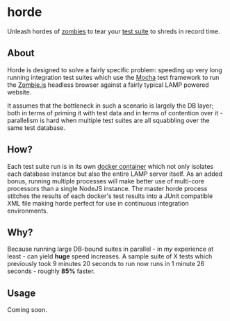 # horde

Unleash hordes of [zombies](https://github.com/assaf/zombie) to tear your [test
suite](http://visionmedia.github.io/mocha/) to shreds in record time.

## About

Horde is designed to solve a fairly specific problem: speeding up very long
running integration test suites which use the
[Mocha](http://visionmedia.github.io/mocha/) test framework to run the
[Zombie.js](http://zombie.labnotes.org/) headless browser against
a fairly typical LAMP powered website.

It assumes that the bottleneck in such a scenario is largely the DB layer;
both in terms of priming it with test data and in terms of contention
over it - parallelism is hard when multiple test suites are all squabbling
over the same test database.

## How?

Each test suite run is in its own [docker container](http://www.docker.io/)
which not only isolates each database instance but also the entire LAMP
server itself. As an added bonus, running multiple processes will make
better use of multi-core processors than a single NodeJS instance. The
master horde process stitches the results of each docker's
test results into a JUnit compatible XML file making horde perfect for use
in continuous integration environments.

## Why?

Because running large DB-bound suites in parallel - in *my* experience at
least - can yield **huge** speed increases. A sample suite of X tests
which previously took 9 minutes 20 seconds to run now runs in 1 minute
26 seconds - roughly **85%** faster.

## Usage

Coming soon.
